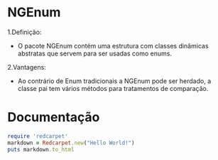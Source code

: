 # NGEnum

1.Definição: 
  - O pacote NGEnum contém uma estrutura com classes dinâmicas abstratas que servem para ser usadas como enums.

2.Vantagens: 
-   Ao contrário de Enum tradicionais a NGEnum pode ser herdado, a classe pai tem vários métodos para tratamentos de comparação.

# Documentação

```ruby
require 'redcarpet'
markdown = Redcarpet.new("Hello World!")
puts markdown.to_html
```
